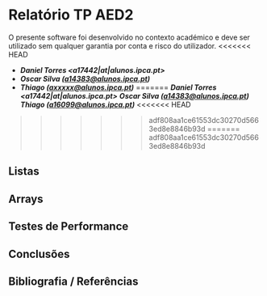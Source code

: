 # Relatório TP AED2
O presente software foi desenvolvido no contexto académico e deve ser utilizado sem qualquer garantia por conta e risco do utilizador.
<<<<<<< HEAD
- ___Daniel Torres <a17442|at|alunos.ipca.pt>___
- ___Oscar Silva (<a14383@alunos.ipca.pt>)___
- ___Thiago (<axxxxx@alunos.ipca.pt>)___
=======
___Daniel Torres <a17442|at|alunos.ipca.pt>___
___Oscar Silva (<a14383@alunos.ipca.pt>)___
___Thiago (<a16099@alunos.ipca.pt>)___
<<<<<<< HEAD
>>>>>>> adf808aa1ce61553dc30270d5663ed8e8846b93d
=======
>>>>>>> adf808aa1ce61553dc30270d5663ed8e8846b93d


## Listas

## Arrays

## Testes de Performance

## Conclusões



## Bibliografia / Referências

